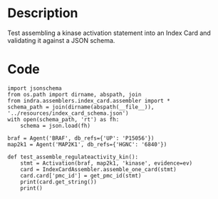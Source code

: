# Description
Test assembling a kinase activation statement into an Index Card and validating it against a JSON schema.

# Code
```
import jsonschema
from os.path import dirname, abspath, join
from indra.assemblers.index_card.assembler import *
schema_path = join(dirname(abspath(__file__)), '../resources/index_card_schema.json')
with open(schema_path, 'rt') as fh:
    schema = json.load(fh)

braf = Agent('BRAF', db_refs={'UP': 'P15056'})
map2k1 = Agent('MAP2K1', db_refs={'HGNC': '6840'})

def test_assemble_regulateactivity_kin():
    stmt = Activation(braf, map2k1, 'kinase', evidence=ev)
    card = IndexCardAssembler.assemble_one_card(stmt)
    card.card['pmc_id'] = get_pmc_id(stmt)
    print(card.get_string())
    print()

```
